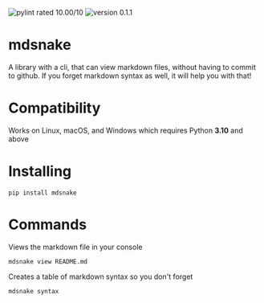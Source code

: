 ![pylint rated 10.00/10](https://img.shields.io/badge/pylint-10.00-green)
![version 0.1.1](https://img.shields.io/badge/version-v0.1.1-green)

# mdsnake

A library with a cli, that can view markdown files, without having to commit to github. If you forget markdown syntax as well, it will help you with that!

# Compatibility

Works on Linux, macOS, and Windows which requires Python **3.10** and above

# Installing

```
pip install mdsnake
```

# Commands

Views the markdown file in your console

```
mdsnake view README.md
```

Creates a table of markdown syntax so you don't forget

```
mdsnake syntax
```